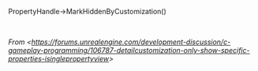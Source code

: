 PropertyHandle-&gt;MarkHiddenByCustomization()

 

*From &lt;<https://forums.unrealengine.com/development-discussion/c-gameplay-programming/106787-detailcustomization-only-show-specific-properties-isinglepropertyview>&gt;*
